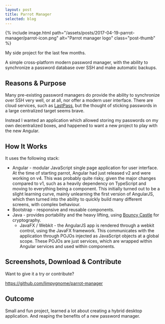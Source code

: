 ```yaml
---
layout: post
title: Parrot Manager
selected: blog
---
```


{% include image.html path="/assets/posts/2017-04-19-parrot-manager/parrot-icon.png" alt="Parrot manager logo" class="post-thumb" %}

My side project for the last few months.

A simple cross-platform modern password manager, with the ability to synchronize a password database over SSH
and make automatic backups.

## Reasons &amp; Purpose
Many pre-existing password managers do provide the ability to synchronize over SSH very well, or at all, nor offer a
modern user interface. There are cloud services, such as [LastPass](https://www.lastpass.com/), but the thought of sticking passwords in a
large centralized target seems brave.

Instead I wanted an application which allowed storing my passwords on my own decentralized boxes, and happened to
want a new project to play with the new Angular.

## How It Works
It uses the following stack:
* Angular - modular JavaScript single page application for user interface. At the time of starting parrot, Angular
had just released v2 and were working on v4. This was probably quite risky, given the major changes compared to v1,
such as a heavily dependency on TypeScript and moving to everything being a component. This initially turned out to be
a slight learning curve, mainly unlearning the first version of AngularJS, which then turned into the ability to
quickly build many different screens, with complex behaviour.
* Bootstrap - responsive and reusable components.
* Java - provides portability and the heavy lifting, using [Bouncy Castle](https://www.bouncycastle.org/) for
cryptography.
  * JavaFX / Webkit - the AngularJS app is rendered through a webkit control, using the JavaFX framework. This
  communicates with the application through POJOs injected as JavaScript objects at a global scope. These POJOs are
  just services, which are wrapped within Angular services and used within components.

## Screenshots, Download &amp; Contribute
Want to give it a try or contribute?

<https://github.com/limpygnome/parrot-manager>

## Outcome
Small and fun project, learned a lot about creating a hybrid desktop application. And reaping the benefits of a
new password manager.

